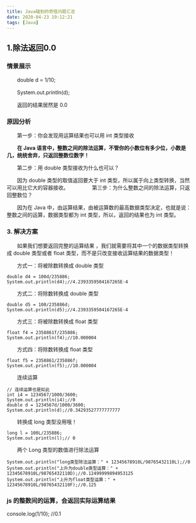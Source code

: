 ```yaml
---
title: Java碰到的奇怪问题汇总
date: 2020-04-23 19:12:21
tags: [Java]
---
```



## 1.除法返回0.0

### 情景展示

　　double d = 1/10;

　　System.out.println(d);

　　返回的结果居然是 0.0 

### 原因分析

　　第一步：你会发现用运算结果也可以用 int 类型接收

　　**在 Java 语言中，整数之间的除法运算，不管你的小数位有多少位，小数是几，统统舍弃，只返回整数位数字！**

　　第二步：用 double 类型接收为什么也可以？

　　因为 double 类型的取值返回要大于 int 类型，所以属于向上类型转换，当然可以用比它大的容器接收。
　　
　　第三步：为什么整数之间的除法运算，只返回整数位？

　　因为在 Java 中，由运算结果，由被运算数的最高数据类型决定，也就是说：整数之间的运算，数据类型都为 int 类型，所以，返回的结果也为 int 类型。 

### 3. 解决方案

　　如果我们想要返回完整的运算结果 ，我们就需要将其中一个的数据类型转换成 double 类型或者 float 类型，而不是只改变接收运算结果的数据类型！

　　方式一：将被除数转换成 double 类型

```
double d4 = 100d/235886;
System.out.println(d4);//4.2393359504167265E-4
```

　　方式二：将除数转换成 double 类型

```
double d5 = 100/235886d;
System.out.println(d5);//4.2393359504167265E-4
```

　　方式三：将被除数转换成 float 类型

```
float f4 = 2358861f/235886;
System.out.println(f4);//10.000004
```

　　方式四：将除数转换成 float 类型

```
float f5 = 2358861/235886f;
System.out.println(f5);//10.000004
```

　　连续运算

```
// 连续运算也是如此
int i4 = 1234567/1000/3600;
System.out.println(i4);//0
double d = 1234567d/1000/3600;
System.out.println(d);//0.34293527777777777
```

　　转换成 long 类型没用哦！

```
long l = 100L/235886;
System.out.println(l);// 0
```

　　两个 Long 类型的数值进行除法运算

```
System.out.println("long类型除法运算：" + 12345678910L/98765432110L);//0
System.out.println("上升为double类型运算：" + 12345678910L/98765432110D);//0.12499999894953125
System.out.println("上升为float类型运算：" + 12345678910L/98765432110F);//0.125
```

### js 的整数间的运算，会返回实际运算结果

console.log(1/10);  //0.1


